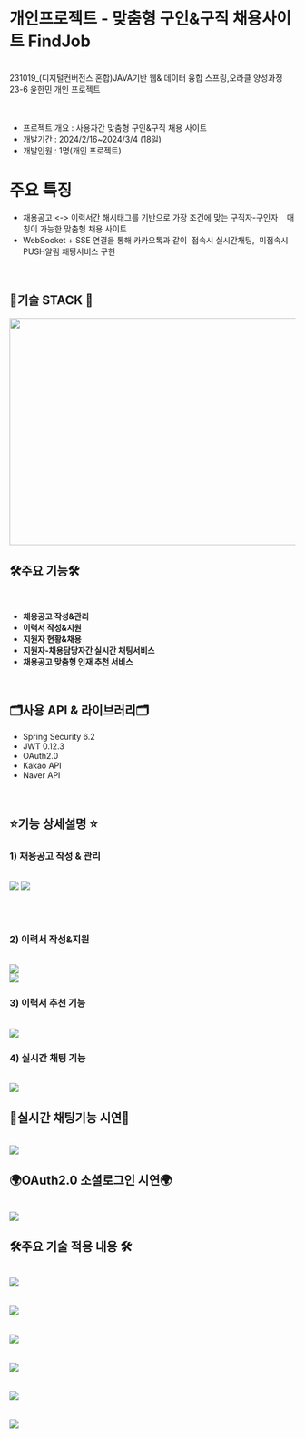 # 개인프로젝트 - 맞춤형 구인&구직 채용사이트 FindJob
<br>
231019_(디지털컨버전스 혼합)JAVA기반 웹& 데이터 융합 스프링,오라클 양성과정 23-6 
윤한민 개인 프로젝트
<br><br><br>

- 프로젝트 개요 : 사용자간 맞춤형 구인&구직 채용 사이트<br>
- 개발기간 : 2024/2/16~2024/3/4 (18일)<br>
- 개발인원 : 1명(개인 프로젝트)<br>

# 주요 특징
- 채용공고 <-> 이력서간 해시태그를 기반으로 가장 조건에 맞는 구직자-구인자 
  매칭이 가능한 맞춤형 채용 사이트
- WebSocket + SSE 연결을 통해 카카오톡과 같이 
접속시 실시간채팅,  미접속시 PUSH알림 채팅서비스 구현


<br>

## 🧾기술 STACK 🧾

<img src="https://github.com/YoonHanmin/project_findjob/assets/145332449/5a7c5327-be76-43c5-ae02-1d8a54d67f17" width="600px" height="400px">

<br>

## 🛠주요 기능🛠
<br>

- <b>채용공고 작성&관리
- 이력서 작성&지원
- 지원자 현황&채용
- 지원자-채용담당자간 실시간 채팅서비스
- 채용공고 맞춤형 인재 추천 서비스</b>

<br>

## 🗂사용 API & 라이브러리🗂

- Spring Security 6.2
- JWT 0.12.3
- OAuth2.0
- Kakao API
- Naver API

<br>

## ⭐기능 상세설명 ⭐

<h3> 1) 채용공고 작성 & 관리 </h3>
<br>

<img src="https://github.com/YoonHanmin/project_findjob/assets/145332449/cca9ac4b-bfa1-473c-848d-4b8b62bce162">
<img src="https://github.com/YoonHanmin/project_findjob/assets/145332449/7523ec95-3581-4d9f-a18a-84d5cfeeffc2">

<br><br>

<h3> 2) 이력서 작성&지원 </h3>
<br>

<img src="https://github.com/YoonHanmin/project_findjob/assets/145332449/ee7c318e-196c-497b-a837-75d763a7b27a">
<br>
<img src="https://github.com/YoonHanmin/project_findjob/assets/145332449/8f7dec9c-6597-425c-9ed1-3c24f2ae2db4">

<h3> 3) 이력서 추천 기능  </h3>
<br>
<img src="https://github.com/YoonHanmin/project_findjob/assets/145332449/e27e90b3-791a-4b25-afa7-73b301442562">
<br>

<h3> 4) 실시간 채팅 기능  </h3>
<br>

<img src="https://github.com/YoonHanmin/project_findjob/assets/145332449/6f2a3c21-9b0c-4193-9819-3f33a50000f8">
<br>


## 🔔실시간 채팅기능 시연🔔

<br>
<img src="https://github.com/YoonHanmin/project_findjob/assets/145332449/77c102da-f71b-4885-a1b1-f4f22271ad5c">

## 🌍OAuth2.0 소셜로그인 시연🌍

<br>
<img src="https://github.com/YoonHanmin/project_findjob/assets/145332449/a9b2d509-e809-4535-92a4-8e0a6d271256">

## 🛠️주요 기술 적용 내용 🛠️

<br>
<img src="https://github.com/YoonHanmin/GroupWareTeamProject/assets/145332449/1b4c1ba6-69d9-450e-a2fc-c1466c0815fb">
<br>
<br>
<br>
<img src="https://github.com/YoonHanmin/GroupWareTeamProject/assets/145332449/ad8f0441-5135-4a47-aafb-15141d6e5703">
<br>
<br><br>
<img src="https://github.com/YoonHanmin/GroupWareTeamProject/assets/145332449/01b54158-488e-4096-8185-7f135f18a876">
<br>
<br><br>
<img src="https://github.com/YoonHanmin/GroupWareTeamProject/assets/145332449/80abddab-eb19-4d6b-a66a-f7edc6d9c1ab">
<br>
<br><br>
<img src="https://github.com/YoonHanmin/GroupWareTeamProject/assets/145332449/3c4094e0-1b4e-4e39-bc32-8fec7cab29e6">
<br>
<br><br>
<img src="https://github.com/YoonHanmin/GroupWareTeamProject/assets/145332449/3b90ce00-6577-483e-ad79-83045e8503d5">
<br>

